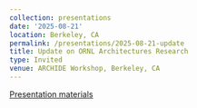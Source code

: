 ```yaml
---
collection: presentations
date: '2025-08-21'
location: Berkeley, CA
permalink: /presentations/2025-08-21-update
title: Update on ORNL Architectures Research
type: Invited
venue: ARCHIDE Workshop, Berkeley, CA
---
```


[Presentation materials](https://sites.google.com/view/archide2025/home)
